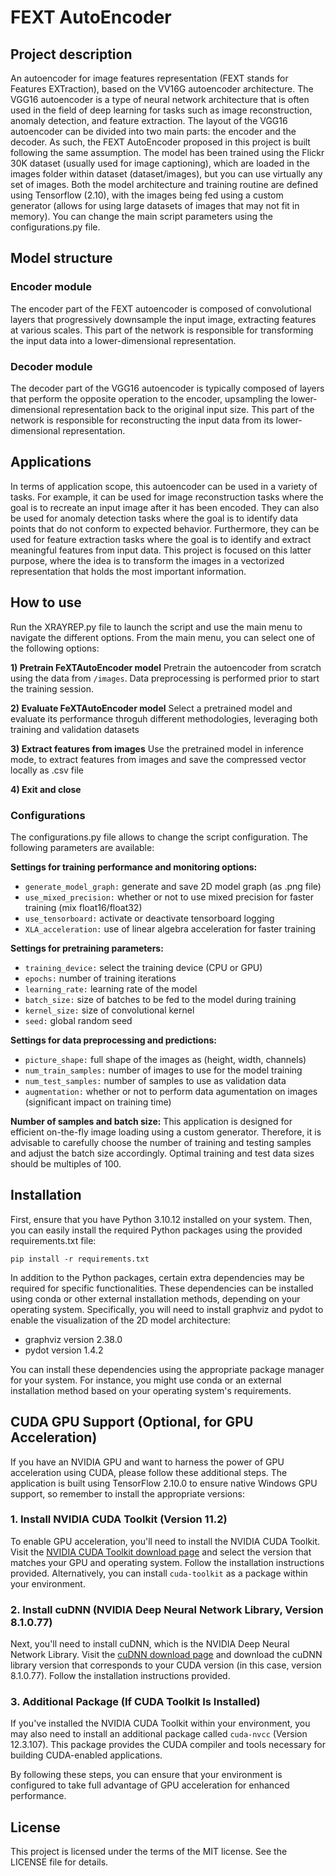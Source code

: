 # FEXT AutoEncoder

## Project description
An autoencoder for image features representation (FEXT stands for Features EXTraction), based on the VV16G autoencoder architecture. The VGG16 autoencoder is a type of neural network architecture that is often used in the field of deep learning for tasks such as image reconstruction, anomaly detection, and feature extraction. The layout of the VGG16 autoencoder can be divided into two main parts: the encoder and the decoder. As such, the FEXT AutoEncoder proposed in this project is built following the same assumption. The model has been trained using the Flickr 30K dataset (usually used for image captioning), which are loaded in the images folder within dataset (dataset/images), but you can use virtually any set of images. Both the model architecture and training routine are defined using Tensorflow (2.10), with the images being fed using a custom generator (allows for using large datasets of images that may not fit in memory). You can change the main script parameters using the configurations.py file.

## Model structure

### Encoder module
The encoder part of the FEXT autoencoder is composed of convolutional layers that progressively downsample the input image, extracting features at various scales. This part of the network is responsible for transforming the input data into a lower-dimensional representation.

### Decoder module
The decoder part of the VGG16 autoencoder is typically composed of layers that perform the opposite operation to the encoder, upsampling the lower-dimensional representation back to the original input size. This part of the network is responsible for reconstructing the input data from its lower-dimensional representation.

## Applications
In terms of application scope, this autoencoder can be used in a variety of tasks. For example, it can be used for image reconstruction tasks where the goal is to recreate an input image after it has been encoded. They can also be used for anomaly detection tasks where the goal is to identify data points that do not conform to expected behavior. Furthermore, they can be used for feature extraction tasks where the goal is to identify and extract meaningful features from input data. This project is focused on this latter purpose, where the idea is to transform the images in a vectorized representation that holds the most important information.

## How to use
Run the XRAYREP.py file to launch the script and use the main menu to navigate the different options. From the main menu, you can select one of the following options:

**1) Pretrain FeXTAutoEncoder model** Pretrain the autoencoder from scratch using the data from `/images`. Data preprocessing is performed prior to start the training session. 

**2) Evaluate FeXTAutoEncoder model** Select a pretrained model and evaluate its performance throguh different methodologies, leveraging both training and validation datasets

**3) Extract features from images** Use the pretrained model in inference mode, to extract features from images and save the compressed vector locally as .csv file

**4) Exit and close**

### Configurations
The configurations.py file allows to change the script configuration. The following parameters are available:

**Settings for training performance and monitoring options:**
- `generate_model_graph:` generate and save 2D model graph (as .png file)
- `use_mixed_precision:` whether or not to use mixed precision for faster training (mix float16/float32)
- `use_tensorboard:` activate or deactivate tensorboard logging
- `XLA_acceleration:` use of linear algebra acceleration for faster training 

**Settings for pretraining parameters:**
- `training_device:` select the training device (CPU or GPU)
- `epochs:` number of training iterations
- `learning_rate:` learning rate of the model 
- `batch_size:` size of batches to be fed to the model during training
- `kernel_size:` size of convolutional kernel 
- `seed:` global random seed

**Settings for data preprocessing and predictions:**
- `picture_shape:` full shape of the images as (height, width, channels)
- `num_train_samples:` number of images to use for the model training 
- `num_test_samples:` number of samples to use as validation data
- `augmentation:` whether or not to perform data agumentation on images (significant impact on training time)

**Number of samples and batch size:** This application is designed for efficient on-the-fly image loading using a custom generator. Therefore, it is advisable to carefully choose the number of training and testing samples and adjust the batch size accordingly. Optimal training and test data sizes should be multiples of 100.
              
## Installation 
First, ensure that you have Python 3.10.12 installed on your system. Then, you can easily install the required Python packages using the provided requirements.txt file:

`pip install -r requirements.txt` 

In addition to the Python packages, certain extra dependencies may be required for specific functionalities. These dependencies can be installed using conda or other external installation methods, depending on your operating system. Specifically, you will need to install graphviz and pydot to enable the visualization of the 2D model architecture:
- graphviz version 2.38.0
- pydot version 1.4.2

You can install these dependencies using the appropriate package manager for your system. For instance, you might use conda or an external installation method based on your operating system's requirements.

## CUDA GPU Support (Optional, for GPU Acceleration)
If you have an NVIDIA GPU and want to harness the power of GPU acceleration using CUDA, please follow these additional steps. The application is built using TensorFlow 2.10.0 to ensure native Windows GPU support, so remember to install the appropriate versions:

### 1. Install NVIDIA CUDA Toolkit (Version 11.2)

To enable GPU acceleration, you'll need to install the NVIDIA CUDA Toolkit. Visit the [NVIDIA CUDA Toolkit download page](https://developer.nvidia.com/cuda-downloads) and select the version that matches your GPU and operating system. Follow the installation instructions provided. Alternatively, you can install `cuda-toolkit` as a package within your environment.

### 2. Install cuDNN (NVIDIA Deep Neural Network Library, Version 8.1.0.77)

Next, you'll need to install cuDNN, which is the NVIDIA Deep Neural Network Library. Visit the [cuDNN download page](https://developer.nvidia.com/cudnn) and download the cuDNN library version that corresponds to your CUDA version (in this case, version 8.1.0.77). Follow the installation instructions provided.

### 3. Additional Package (If CUDA Toolkit Is Installed)

If you've installed the NVIDIA CUDA Toolkit within your environment, you may also need to install an additional package called `cuda-nvcc` (Version 12.3.107). This package provides the CUDA compiler and tools necessary for building CUDA-enabled applications.

By following these steps, you can ensure that your environment is configured to take full advantage of GPU acceleration for enhanced performance. 

## License
This project is licensed under the terms of the MIT license. See the LICENSE file for details.
